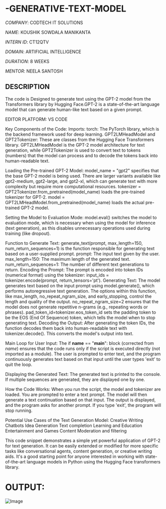 # -GENERATIVE-TEXT-MODEL

*COMPANY*: CODTECH IT SOLUTIONS

*NAME*: KOUSHIK SOWDALA MANIKANTA

*INTERN ID*: CT12QTV

*DOMAIN*: ARTIFICIAL INTELLIGENCE

*DURATION*: 8 WEEKS

*MENTOR*: NEELA SANTOSH

## DESCRIPTION
The code is Designed to generate text using the GPT-2 model from the Transformers library by Hugging Face.GPT-2 is a state-of-the-art language model that can generate human-like text based on a given prompt.

EDITOR PLATFORM: VS CODE

Key Components of the Code:
Imports:
torch: The PyTorch library, which is the backend framework used for deep learning.
GPT2LMHeadModel and GPT2Tokenizer: These are classes from the Hugging Face Transformers library. GPT2LMHeadModel is the GPT-2 model architecture for text generation, while GPT2Tokenizer is used to convert text to tokens (numbers) that the model can process and to decode the tokens back into human-readable text.

Loading the Pre-trained GPT-2 Model:
model_name = "gpt2" specifies that the base GPT-2 model is being used. There are larger variants available like gpt2-medium, gpt2-large, and gpt2-xl, which can generate text with more complexity but require more computational resources.
tokenizer = GPT2Tokenizer.from_pretrained(model_name) loads the pre-trained tokenizer for GPT-2.
model = GPT2LMHeadModel.from_pretrained(model_name) loads the actual pre-trained GPT-2 model.

Setting the Model to Evaluation Mode:
model.eval() switches the model to evaluation mode, which is necessary when using the model for inference (text generation), as this disables unnecessary operations used during training (like dropout).

Function to Generate Text:
generate_text(prompt, max_length=150, num_return_sequences=1) is the function responsible for generating text based on a user-supplied prompt.
prompt: The input text given by the user.
max_length=150: The maximum length of the generated text.
num_return_sequences=1: The number of different text generations to return.
Encoding the Prompt: The prompt is encoded into token IDs (numerical format) using the tokenizer: input_ids = tokenizer.encode(prompt, return_tensors='pt').
Generating Text: The model generates text based on the input prompt using model.generate(), which performs autoregressive text generation. The options within this function, like max_length, no_repeat_ngram_size, and early_stopping, control the length and quality of the output.
no_repeat_ngram_size=2 ensures that the model does not generate repetitive n-grams (e.g., repeating words or phrases).
pad_token_id=tokenizer.eos_token_id sets the padding token to be the EOS (End Of Sequence) token, which tells the model when to stop generating text.
Decoding the Output: After generating the token IDs, the function decodes them back into human-readable text with tokenizer.decode(). This converts the model's output into text.

Main Loop for User Input:
The if __name__ == "__main__": block (corrected from _name_) ensures that the code runs only if the script is executed directly (not imported as a module).
The user is prompted to enter text, and the program continuously generates text based on that input until the user types 'exit' to quit the loop.

Displaying the Generated Text:
The generated text is printed to the console. If multiple sequences are generated, they are displayed one by one.

How the Code Works:
When you run the script, the model and tokenizer are loaded.
You are prompted to enter a text prompt. The model will then generate a text continuation based on that input.
The output is displayed, and the program asks for another prompt.
If you type 'exit', the program will stop running.

Potential Use Cases of the Text Generation Model:
Creative Writing
Chatbots
Idea Generation
Text completion
Learning and Education
Entertainment and Games
Content Moderation and filtering

This code snippet demonstrates a simple yet powerful application of GPT-2 for text generation. It can be easily extended or modified for more specific tasks like 
conversational agents, content generation, or creative writing aids. It's a good starting point for anyone interested in working with state-of-the-art language 
models in Python using the Hugging Face transformers library.

# OUTPUT:
![Image](https://github.com/user-attachments/assets/cea6467f-8a6b-4e63-a04c-752d81c6f42a)
